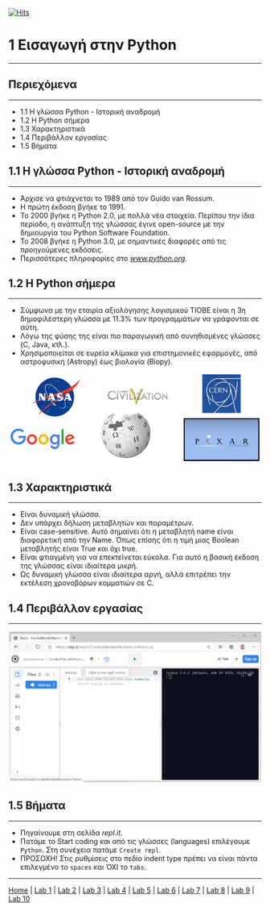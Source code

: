 [![Hits](https://hits.seeyoufarm.com/api/count/incr/badge.svg?url=https%3A%2F%2Fgithub.com%2FEffie375%2FTPTE_PLR&count_bg=%2379C83D&title_bg=%23555555&icon=&icon_color=%23E7E7E7&title=hits&edge_flat=false)](https://hits.seeyoufarm.com)

# 1 Εισαγωγή στην Python

---

## Περιεχόμενα

---

- 1.1 Η γλώσσα Python - Ιστορική αναδρομή
- 1.2 Η Python σήμερα
- 1.3 Χαρακτηριστικά
- 1.4 Περιβάλλον εργασίας
- 1.5 Βήματα

## 1.1 Η γλώσσα Python - Ιστορική αναδρομή

---

- Άρχισε να φτιάχνεται το 1989 από τον Guido van Rossum.
- Η πρώτη έκδοση βγήκε το 1991.
- Το 2000 βγήκε η Python 2.0, με πολλά νέα στοιχεία. Περίπου την ίδια περίοδο, η ανάπτυξη της γλώσσας έγινε open-source με την δημιουργία του Python Software Foundation.
- Το 2008 βγήκε η Python 3.0, με σημαντικές διαφορές από τις προηγούμενες εκδόσεις.
- Περισσότερες πληροφορίες στο *www.python.org*.

## 1.2 Η Python σήμερα

---

- Σύμφωνα με την εταιρία αξιολόγησης λογισμικού TIOBE είναι η 3η δημοφιλέστερη γλώσσα με 11.3% των προγραμμάτων να γράφονται σε αύτη.
- Λόγω της φύσης της είναι πιο παραγωγική από συνηθισμένες γλώσσες (C, Java, κτλ.).
- Χρησιμοποιείται σε ευρεία κλίμακα για επιστημονικές εφαρμογές, από αστροφυσική (Astropy) έως βιολογία (Biopy).

![Python](../images/Python.PNG)

## 1.3 Χαρακτηριστικά

---

- Είναι δυναμική γλώσσα.
- Δεν υπάρχει δήλωση μεταβλητών και παραμέτρων.
- Είναι case-sensitive. Αυτό σημαίνει ότι η μεταβλητή name είναι διαφορετική από την Name. Όπως επίσης ότι η τιμή μιας Boolean μεταβλητής είναι True και όχι true.
- Είναι φτιαγμένη για να επεκτείνεται εύκολα. Για αυτό η βασική έκδοση της γλώσσας είναι ιδιαίτερα μικρή.
- Ως δυναμική γλώσσα είναι ιδιαίτερα αργή, αλλά επιτρέπει την εκτέλεση χρονοβόρων κομματιών σε C.

## 1.4 Περιβάλλον εργασίας

---

![Repl.it](../images/Replit.PNG)

## 1.5 Βήματα

---

- Πηγαίνουμε στη σελίδα *repl.it*.
- Πατάμε το Start coding και από τις γλώσσες (languages) επιλέγουμε `Python`. Στη συνέχεια πατάμε `Create repl`.
- ΠΡΟΣΟΧΗ! Στις ρυθμίσεις στο πεδίο indent type πρέπει να είναι πάντα επιλεγμένο το `spaces` και ΌΧΙ το `tabs`.

---

[Home](../README.md) | [Lab 1](lab_01.md) | [Lab 2](lab_02.md) | [Lab 3](lab_03.md) | [Lab 4](lab_04.md) | [Lab 5](lab_05.md) | [Lab 6](lab_06.md) | [Lab 7](lab_07.md) | [Lab 8](lab_08.md) | [Lab 9](lab_09.md) | [Lab 10](lab_10.md)
